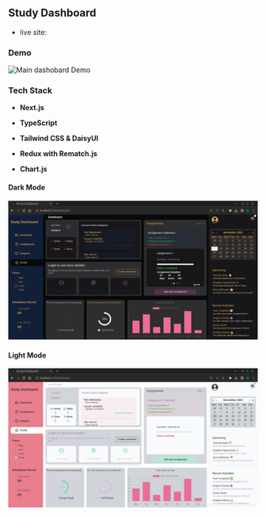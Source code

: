 ## Study Dashboard

- live site: 
### Demo
![Main dashobard Demo](img/dashboard.gif)

### Tech Stack


- **Next.js** 

- **TypeScript**

- **Tailwind CSS & DaisyUI** 

- **Redux with Rematch.js** 

- **Chart.js** 


#### Dark Mode
![Dark Mode](img/dashboard-dark.png)

#### Light Mode
![Light Mode](img/dashboard-light.png)


